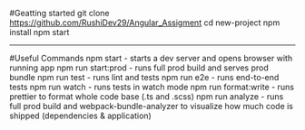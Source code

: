 #Geatting started 
git clone https://github.com/RushiDev29/Angular_Assigment
cd new-project
npm install
npm start

____________________________________________________________________________________________________________________________________________________

#Useful Commands
npm start - starts a dev server and opens browser with running app
npm run start:prod - runs full prod build and serves prod bundle
npm run test - runs lint and tests
npm run e2e - runs end-to-end tests
npm run watch - runs tests in watch mode
npm run format:write - runs prettier to format whole code base (.ts and .scss)
npm run analyze - runs full prod build and webpack-bundle-analyzer to visualize how much code is shipped (dependencies & application)
